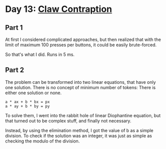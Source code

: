 # Day 13: [Claw Contraption](https://adventofcode.com/2024/day/13)

## Part 1

At first I considered complicated approaches, but then realized that with the limit of maximum 100 presses per buttons, it could be easily brute-forced.

So that's what I did. Runs in 5 ms.

## Part 2

The problem can be transformed into two linear equations, that have only one solution.
There is no concept of minimum number of tokens: There is either one solution or none.

    a * ax + b * bx = px
    a * ay + b * by = py

To solve them, I went into the rabbit hole of linear Diophantine equation, but that turned out to be complex stuff, and finally not necessary.

Instead, by using the elimination method, I got the value of b as a simple division. To check if the solution was an integer, it was just as simple as checking the modulo of the division.
